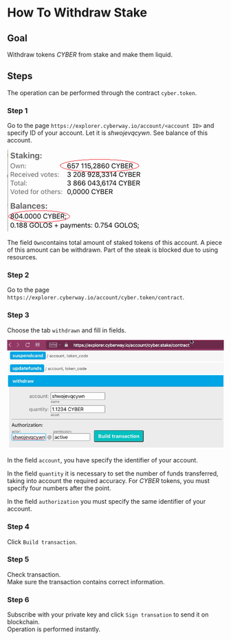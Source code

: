 # How To Withdraw Stake

## Goal
Withdraw tokens *CYBER* from stake and make them liquid.

## Steps
The operation can be performed through the contract `cyber.token`.

### Step 1
Go to the page `https://explorer.cyberway.io/account/<account ID>` and specify ID of your account. Let it is *shwojevqcywn*. See balance of this account.  

![](./images/balance_to_bay_stake.png)

The field `Own`contains total amount of staked tokens of this account. A piece of this amount can be withdrawn. Part of the steak is blocked due to using resources.

### Step 2
Go to the page `https://explorer.cyberway.io/account/cyber.token/contract`.  

### Step 3
Choose the tab `withdrawn` and fill in fields.

![](./images/withdraw.png)

In the field `account`, you have specify the identifier of your account.  

In the field `quantity` it is necessary to set the number of funds transferred, taking into account the required accuracy. For *CYBER* tokens, you must specify four numbers after the point.  

In the field `authorization` you must specify the same identifier of your account.

### Step 4
Click `Build transaction`.  

### Step 5
Check transaction.  
Make sure the transaction contains correct information.  

### Step 6
Subscribe with your private key and click `Sign transation` to send it on blockchain.  
Operation is performed instantly.
